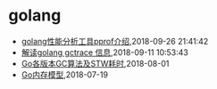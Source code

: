 # golang
* [golang性能分析工具pprof介绍](/2018/2018-09-26-golang-pprof-intro),2018-09-26 21:41:42
* [解读golang gctrace 信息](/2018/2018-09-11-golang-gctrace-info),2018-09-11 10:53:43
* [Go各版本GC算法及STW耗时](/2018/2018-08-01-golang-gc-algorithm-and-pause),2018-08-01
* [Go内存模型](/2018/2018-07-19-go-memory-model),2018-07-19
